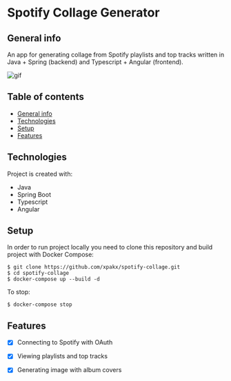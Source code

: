 # Spotify Collage Generator

## General info
An app for generating collage from Spotify playlists and top tracks written in Java + Spring (backend) and Typescript + Angular (frontend).

![gif](readme_files/screen.gif)

## Table of contents
* [General info](#general-info)
* [Technologies](#technologies)
* [Setup](#setup)
* [Features](#features)

## Technologies
Project is created with:
* Java
* Spring Boot
* Typescript
* Angular

## Setup
In order to run project locally you need to clone this repository and build project with Docker Compose:

```
$ git clone https://github.com/xpakx/spotify-collage.git
$ cd spotify-collage
$ docker-compose up --build -d
```

To stop:
```
$ docker-compose stop
```

## Features
- [x] Connecting to Spotify with OAuth
- [x] Viewing playlists and top tracks
- [x] Generating image with album covers

